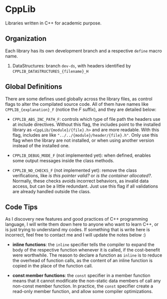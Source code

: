 # CppLib

Libraries written in C++ for academic purpose. 

## Organization

Each library has its own development branch and a respective `define` macro name.

1. DataStructures: branch `dev-ds`, with headers identified by `CPPLIB_DATASTRUCTURES_{filename}_H`

## Global Definitions

There are some defines used globally across the library files, as control flags to alter the compilated source code. All of them have names like `CPPLIB_{explanation}_F` (notice the *F* suffix), and they are detailed below:

- `CPPLIB_ABS_INC_PATH_F`: controls which type of file path the headers use at include directives. Without this flag, the includes point to the installed library as `<CppLib/{module}/{file}.h>` and are more readable. With this flag, includes are like `"../../{module}/header/{file}.h"`. Only use this flag when the library are not installed, or when using another version instead of the installed one.

- `CPPLIB_DEBUG_MODE_F` (not implemented yet): when defined, enables some output messages inside the class methods.

- `CPPLIB_NO_CHECKS_F` (not implemented yet): remove the class verifications, like _is this pointer valid?_ or _is the container allocated?_. Normally, these checks avoids incorrect behaviors, as invalid data access, but can be a little redundant. Just use this flag if all validations are already handled outside the class.

## Code Tips

As I discovery new features and good practices of C++ programming language, I will write them down here to anyone who want to learn C++, or is just trying to understand my codes. If something that is write here is incorrect, feel free to contact me and I will update the notes below :)

- **inline functions**: the `inline` specifier tells the compiler to expand the body of the respective function whenever it is called, if the cost-benefit were worthwhile. The reason to declare a function as `inline` is to reduce the overhead of function calls, as the content of an inline function is copied in the place of the function call.

- **const member functions**: the `const` specifier in a member function means that it cannot modificate the non-static data members of call any non-const member function. In practice, the `const` specifier create a read-only member function, and allow some compiler optimizations.

